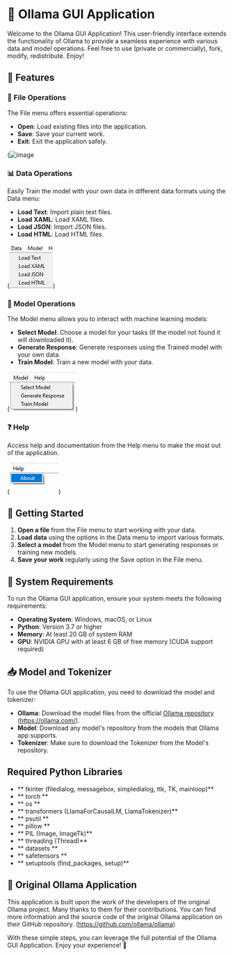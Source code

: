 # 🦙 Ollama GUI Application

Welcome to the Ollama GUI Application! This user-friendly interface extends the functionality of Ollama to provide a seamless experience with various data and model operations. Feel free to use (private or commercially), fork, modify, redistribute. Enjoy!

## 🎨 Features

### 📁 File Operations
The File menu offers essential operations:
- **Open**: Load existing files into the application.
- **Save**: Save your current work.
- **Exit**: Exit the application safely.

(![image](https://github.com/SAIPRONE/ollama_gui/assets/95390348/bbe377e5-ea36-4391-9e1d-e105615e8d5b)

### 📊 Data Operations
Easily Train the model with your own data in different data formats using the Data menu:
- **Load Text**: Import plain text files.
- **Load XAML**: Load XAML files.
- **Load JSON**: Import JSON files.
- **Load HTML**: Load HTML files.

(![alt text](image-2.png))

### 🧠 Model Operations
The Model menu allows you to interact with machine learning models:
- **Select Model**: Choose a model for your tasks (If the model not found it will downloaded it).
- **Generate Response**: Generate responses using the Trained model with your own data.
- **Train Model**: Train a new model with your data.

(![alt text](image-1.png))

### ❓ Help
Access help and documentation from the Help menu to make the most out of the application.

(![alt text](image.png))

## 🚀 Getting Started

1. **Open a file** from the File menu to start working with your data.
2. **Load data** using the options in the Data menu to import various formats.
3. **Select a model** from the Model menu to start generating responses or training new models.
4. **Save your work** regularly using the Save option in the File menu.

## 📜 System Requirements

To run the Ollama GUI application, ensure your system meets the following requirements:
- **Operating System**: Windows, macOS, or Linux
- **Python**: Version 3.7 or higher
- **Memory**: At least 20 GB of system RAM
- **GPU**: NVIDIA GPU with at least 6 GB of free memory (CUDA support required)

## 📥 Model and Tokenizer

To use the Ollama GUI application, you need to download the model and tokenizer:
- **Ollama**: Download the model files from the official [Ollama repository](https://github.com/ollama/ollama) (https://ollama.com/).
- **Model**: Download any model's repository from the models that Ollama app supports.
- **Tokenizer**: Make sure to download the Tokenizer from the Model's repository.

## Required Python Libraries
- ** tkinter  (filedialog, messagebox, simpledialog, ttk, TK, mainloop)** 
- ** torch ** 
- ** os ** 
- ** transformers (LlamaForCausalLM, LlamaTokenizer)** 
- ** psutil ** 
- ** pillow ** 
- ** PIL (Image, ImageTk)** 
- ** threading (Thread)** 
- ** datasets ** 
- ** safetensors ** 
- ** setuptools (find_packages, setup)** 

 

## 📝 Original Ollama Application

This application is built upon the work of the developers of the original Ollama project. Many thanks to them for their contributions. You can find more information and the source code of the original Ollama application on their GitHub repository. (https://github.com/ollama/ollama)

With these simple steps, you can leverage the full potential of the Ollama GUI Application. Enjoy your experience! 🌟
